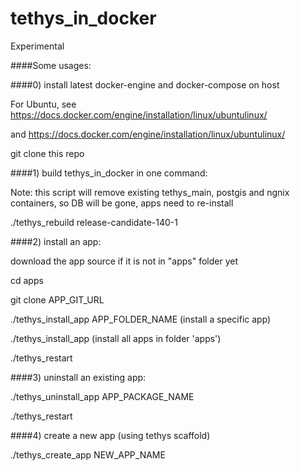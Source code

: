# tethys_in_docker

Experimental

####Some usages:

####0) install latest docker-engine and docker-compose on host

For Ubuntu, see https://docs.docker.com/engine/installation/linux/ubuntulinux/

and https://docs.docker.com/engine/installation/linux/ubuntulinux/

git clone this repo

####1) build tethys_in_docker in one command:

Note: this script will remove existing tethys_main, postgis and ngnix containers, so DB will be gone, apps need to re-install

./tethys_rebuild release-candidate-140-1

####2) install an app:

download the app source if it is not in "apps" folder yet

  cd apps

  git clone APP_GIT_URL

./tethys_install_app APP_FOLDER_NAME (install a specific app)

./tethys_install_app (install all apps in folder 'apps')

./tethys_restart

####3) uninstall an existing app:

./tethys_uninstall_app APP_PACKAGE_NAME

./tethys_restart

####4) create a new app (using tethys scaffold)

./tethys_create_app NEW_APP_NAME
